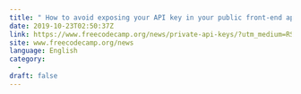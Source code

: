 ```yaml
---
title: " How to avoid exposing your API key in your public front-end apps "
date: 2019-10-23T02:50:37Z
link: https://www.freecodecamp.org/news/private-api-keys/?utm_medium=RSS&utm_source=news.12bit.vn
site: www.freecodecamp.org/news
language: English
category:
  -   
draft: false
---
```

